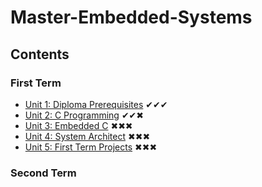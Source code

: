 # Master-Embedded-Systems

## Contents
### First Term
- [Unit 1: Diploma Prerequisites](https://github.com/Basem0/Master-Embedded-Systems) ✔✔✔
- [Unit 2: C Programming](https://github.com/Basem0/Master-Embedded-Systems/tree/main/Unit2) ✔✔✖
- [Unit 3: Embedded C]() ✖✖✖ 
- [Unit 4: System Architect]() ✖✖✖
- [Unit 5: First Term Projects]() ✖✖✖
### Second Term 
